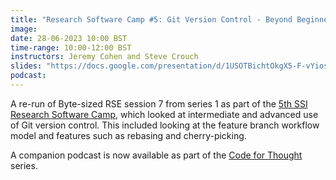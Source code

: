 ```yaml
---
title: "Research Software Camp #5: Git Version Control - Beyond Beginner Level"
image:
date: 28-06-2023 10:00 BST
time-range: 10:00-12:00 BST
instructors: Jeremy Cohen and Steve Crouch
slides: "https://docs.google.com/presentation/d/1USOTBichtOkgX5-F-vYios3xhWSj1xtG9H5639Igo1E"
podcast: 
---
```


A re-run of Byte-sized RSE session 7 from series 1 as part of the [5th SSI Research Software 
Camp](https://www.software.ac.uk/Events/research-software-camp-fair-software), which looked 
at intermediate and advanced use of Git version control. This included looking at the 
feature branch workflow model and features such as rebasing and cherry-picking.

A companion podcast is now available as part of the
[Code for Thought](https://codeforthought.buzzsprout.com/) series.
